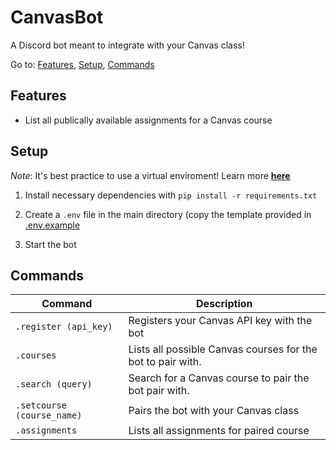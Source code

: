 # CanvasBot

A Discord bot meant to integrate with your Canvas class!

Go to:
[Features](#features),
[Setup](#setup),
[Commands](#commands)

## Features

- List all publically available assignments for a Canvas course

## Setup

*Note*: It's best practice to use a virtual enviroment! Learn more [**here**](https://realpython.com/python-virtual-environments-a-primer/)

1) Install necessary dependencies with `pip install -r requirements.txt`

2) Create a `.env` file in the main directory (copy the template provided in [.env.example](.env.example)

3) Start the bot

## Commands

| Command                    | Description                                                                                 |
| -------------------------- | ------------------------------------------------------------------------------------------- |
| `.register (api_key)`      | Registers your Canvas API key with the bot                                                  |
| `.courses`                 | Lists all possible Canvas courses for the bot to pair with. |
| `.search (query)`          | Search for a Canvas course to pair the bot pair with.      |
| `.setcourse (course_name)` | Pairs the bot with your Canvas class                                           |
| `.assignments`             | Lists all assignments for paired course                                                     |

